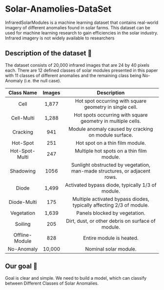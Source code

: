 # Solar-Anamolies-DataSet
  InfraredSolarModules is a machine learning dataset that contains real-world imagery of different anomalies found in solar farms. This dataset can be used for machine learning research to gain efficiencies in the solar industry. Infrared imagery is not widely available to researchers

## Description of the dataset 📝

The dataset consists of 20,000 infrared images that are 24 by 40 pixels each. There are 12 defined classes of solar modules presented in this paper with 11 classes of different anomalies and the remaining class being No-Anomaly (i.e. the null case).

|   Class Name   | Images |                                Description                                |
|:--------------:|:------:|:-------------------------------------------------------------------------:|
| Cell           | 1,877  | Hot spot occurring with square geometry in single cell.                   |
| Cell-Multi     | 1,288  | Hot spots occurring with square geometry in multiple cells.               |
| Cracking       | 941    | Module anomaly caused by cracking on module surface.                      |
| Hot-Spot       | 251    | Hot spot on a thin film module.                                           |
| Hot-Spot-Multi | 247    | Multiple hot spots on a thin film module.                                 |
| Shadowing      | 1056   | Sunlight obstructed by vegetation, man-made structures, or adjacent rows. |
| Diode          | 1,499  | Activated bypass diode, typically 1/3 of module.                          |
| Diode-Multi    | 175    | Multiple activated bypass diodes, typically affecting 2/3 of module.      |
| Vegetation     | 1,639  | Panels blocked by vegetation.                                             |
| Soiling        | 205    | Dirt, dust, or other debris on surface of module.                         |
| Offline-Module | 828    | Entire module is heated.                                                  |
| No-Anomaly     | 10,000 | Nominal solar module.                                                     |


## Our goal 🎯

Goal is clear and simple. We need to build a model, which can classify between Different Classes of Solar Anomalies.
